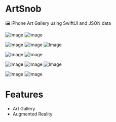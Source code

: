 # ArtSnob

🖼 iPhone Art Gallery using SwiftUI and JSON data

![Image](https://i.imgur.com/gCQc8PKl.png)
![Image](https://i.imgur.com/IpvFaSNl.png)

![Image](https://i.imgur.com/lGa4l6el.jpg)
![Image](https://i.imgur.com/P8CvCcEl.jpg)
![Image](https://media.giphy.com/media/iG3wX2ecvCJe5AZvEs/giphy.gif)


![Image](https://i.imgur.com/3GpalFVl.jpg)
![Image](https://media.giphy.com/media/iCjpI3AGAQU7xsGTlK/giphy.gif)


![Image](https://i.imgur.com/BWa1pKWl.jpg)
![Image](https://media.giphy.com/media/KffabP0cwoNBdMpUx1/giphy.gif)
![Image](https://media.giphy.com/media/d8ornUDigaylQ8ziRM/giphy.gif)


![Image](https://i.imgur.com/Bi1BwA0l.jpg)
![Image](https://media.giphy.com/media/kILwXbunUnsemNj3L1/giphy.gif)

# Features

- Art Gallery
- Augmented Reality 






